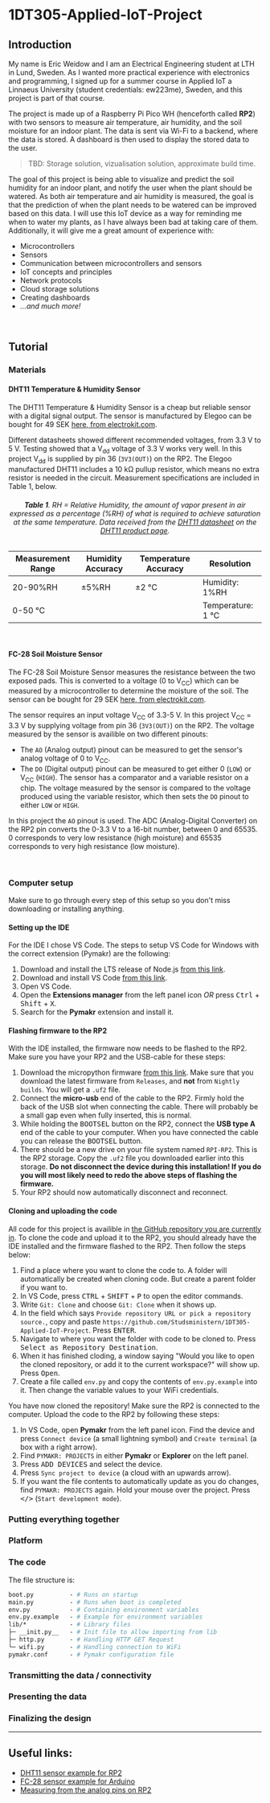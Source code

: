 # 1DT305-Applied-IoT-Project

## Introduction

My name is Eric Weidow and I am an Electrical Engineering student at LTH in Lund, Sweden. As I wanted more practical experience with electronics and programming, I signed up for a summer course in Applied IoT a Linnaeus University (student credentials: ew223me), Sweden, and this project is part of that course.

The project is made up of a Raspberry Pi Pico WH (henceforth called **RP2**) with two sensors to measure air temperature, air humidity, and the soil moisture for an indoor plant. The data is sent via Wi-Fi to a backend, where the data is stored. A dashboard is then used to display the stored data to the user.

> TBD: Storage solution, vizualisation solution, approximate build time.

The goal of this project is being able to visualize and predict the soil humidity for an indoor plant, and notify the user when the plant should be watered. As both air temperature and air humidity is measured, the goal is that the prediction of when the plant needs to be watered can be improved based on this data. I will use this IoT device as a way for reminding me when to water my plants, as I have always been bad at taking care of them. Additionally, it will give me a great amount of experience with:

- Microcontrollers
- Sensors
- Communication between microcontrollers and sensors
- IoT concepts and principles
- Network protocols
- Cloud storage solutions
- Creating dashboards
- _...and much more!_

<!--
Give a short and brief overview of what your project is about.
What needs to be included:

- [ ] Title
- [x] Your name and student credentials (xx666x)
- [x] Short project overview
- [ ] How much time it might take to do (approximation)
-->

<!--
Describe why you have chosen to build this specific device. What purpose does it serve? What do you want to do with the data, and what new insights do you think it will give?

- [x] Why you chose the project
- [x] What purpose does it serve
- [x] What insights you think it will give

-->

&nbsp;

## Tutorial

<!-- Please keep the total length of the tutorial below 25k characters. You can include code that is linked to a repository. Keep the code snippets in the tutorial short. -->

### Materials

<!--
The materials used in this project, along with costs (in SEK) and links to a Swedish reseller, are the following:

| Material             | Cost              | Link |
| -------------------- | ----------------- |      |
| Raspberry Pi Pico WH |                   |      |
|                      |                   |      |

The Raspberry Pi Pico W will henceforth be called the RP2, which is a common notation for a Raspberry Pi with a 2040 chip.
-->

<!--
> Explain all material that is needed. All sensors, where you bought them and their specifications. Please also provide pictures of what you have bought and what you are using.
>
> - [ ] List of material
> - [ ] What the different things (sensors, wires, controllers) do - short specifications
> - [ ] Where you bought them and how much they cost
>
> Example: In this project I have chosen to work with the Pycom LoPy4 device as seen in Fig. 1, it's a neat little device programmed by MicroPython and has several bands of connectivity. The device has many digital and analog input and outputs and is well suited for an IoT project.
>
> ![LoPy!](https://pycom.io/wp-content/uploads/2018/08/lopySide-1.png =360x)
> Fig. 1. LoPy4 with headers. Pycom.io

-->

#### DHT11 Temperature & Humidity Sensor

The DHT11 Temperature & Humidity Sensor is a cheap but reliable sensor with a digital signal output. The sensor is manufactured by Elegoo can be bought for 49 SEK [here, from electrokit.com](https://www.electrokit.com/produkt/digital-temperatur-och-fuktsensor-dht11/).

Different datasheets showed different recommended voltages, from 3.3 V to 5 V. Testing showed that a V<sub>dd</sub> voltage of 3.3 V works very well. In this project V<sub>dd</sub> is supplied by pin 36 (`3V3(OUT)`) on the RP2. The Elegoo manufactured DHT11 includes a 10 k&Omega; pullup resistor, which means no extra resistor is needed in the circuit. Measurement specifications are included in Table 1, below.

<div align="center">
        <h6>
            <b>Table 1</b>. RH = Relative Humidity, the amount of vapor present in air expressed as a percentage (%RH) of what is required to achieve saturation at the same temperature. Data received from the <a href="https://www.electrokit.com/uploads/productfile/41015/DHT11.pdf">DHT11 datasheet</a> on the <a href="https://www.electrokit.com/produkt/digital-temperatur-och-fuktsensor-dht11/">DHT11 product page</a>.
        </h6>

| Measurement Range | Humidity Accuracy | Temperature Accuracy | Resolution            |
| ----------------- | ----------------- | -------------------- | --------------------- |
| 20-90%RH          | &plusmn;5%RH      | &plusmn;2 &deg;C     | Humidity: 1%RH        |
| 0-50 &deg;C       |                   |                      | Temperature: 1 &deg;C |

</div>

<!-- From data sheet: DHT11’s power supply is 3-5.5V DC. When power is supplied to the sensor, do not send any instruction to the sensor in within one second in order to pass the unstable status. One capacitor valued 100nF can be added between VDD and GND for power filtering. -->

&nbsp;

#### FC-28 Soil Moisture Sensor

The FC-28 Soil Moisture Sensor measures the resistance between the two exposed pads. This is converted to a voltage (0 to V<sub>CC</sub>) which can be measured by a microcontroller to determine the moisture of the soil. The sensor can be bought for 29 SEK [here, from electrokit.com](https://www.electrokit.com/produkt/jordfuktighetssensor/).

The sensor requires an input voltage V<sub>CC</sub> of 3.3-5 V. In this project V<sub>CC</sub> = 3.3 V by supplying voltage from pin 36 (`3V3(OUT)`) on the RP2. The voltage measured by the sensor is availible on two different pinouts:

- The `AO` (Analog output) pinout can be measured to get the sensor's analog voltage of 0 to V<sub>CC</sub>.
- The `DO` (Digital output) pinout can be measured to get either 0 (`LOW`) or V<sub>CC</sub> (`HIGH`). The sensor has a comparator and a variable resistor on a chip. The voltage measured by the sensor is compared to the voltage produced using the variable resistor, which then sets the `DO` pinout to either `LOW` or `HIGH`.

In this project the `AO` pinout is used. The ADC (Analog-Digital Converter) on the RP2 pin converts the 0-3.3 V to a 16-bit number, between 0 and 65535. 0 corresponds to very low resistance (high moisture) and 65535 corresponds to very high resistance (low moisture).

&nbsp;

### Computer setup

Make sure to go through every step of this setup so you don't miss downloading or installing anything.

#### Setting up the IDE

For the IDE I chose VS Code. The steps to setup VS Code for Windows with the correct extension (Pymakr) are the following:

1. Download and install the LTS release of Node.js [from this link](https://nodejs.org/en).
2. Download and install VS Code [from this link](https://code.visualstudio.com/Download).
3. Open VS Code.
4. Open the **Extensions manager** from the left panel icon _OR_ press <kbd>Ctrl</kbd> + <kbd>Shift</kbd> + <kbd>X</kbd>.
5. Search for the **Pymakr** extension and install it.

#### Flashing firmware to the RP2

With the IDE installed, the firmware now needs to be flashed to the RP2. Make sure you have your RP2 and the USB-cable for these steps:

1. Download the micropython firmware [from this link](https://micropython.org/download/rp2-pico-w/). Make sure that you download the latest firmware from `Releases`, and **not** from `Nightly builds`. You will get a `.uf2` file.
2. Connect the **micro-usb** end of the cable to the RP2. Firmly hold the back of the USB slot when connecting the cable. There will probably be a small gap even when fully inserted, this is normal.
3. While holding the <kbd>BOOTSEL</kbd> button on the RP2, connect the **USB type A** end of the cable to your computer. When you have connected the cable you can release the <kbd>BOOTSEL</kbd> button.
4. There should be a new drive on your file system named `RPI-RP2`. This is the RP2 storage. Copy the `.uf2` file you downloaded earlier into this storage. **Do not disconnect the device during this installation! If you do you will most likely need to redo the above steps of flashing the firmware.**
5. Your RP2 should now automatically disconnect and reconnect.

#### Cloning and uploading the code

All code for this project is availible in [the GitHub repository you are currently in](https://github.com/Studsministern/1DT305-Applied-IoT-Project). To clone the code and upload it to the RP2, you should already have the IDE installed and the firmware flashed to the RP2. Then follow the steps below:

1. Find a place where you want to clone the code to. A folder will automatically be created when cloning code. But create a parent folder if you want to.
2. In VS Code, press <kbd>CTRL</kbd> + <kbd>SHIFT</kbd> + <kbd>P</kbd> to open the editor commands.
3. Write `Git: Clone` and choose `Git: Clone` when it shows up.
4. In the field which says `Provide repository URL or pick a repository source.`, copy and paste `https://github.com/Studsministern/1DT305-Applied-IoT-Project`. Press <kbd>ENTER</kbd>.
5. Navigate to where you want the folder with code to be cloned to. Press <kbd>Select as Repository Destination</kbd>.
6. When it has finished cloding, a window saying "Would you like to open the cloned repository, or add it to the current workspace?" will show up. Press <kbd>Open</kbd>.
7. Create a file called `env.py` and copy the contents of `env.py.example` into it. Then change the variable values to your WiFi credentials.

You have now cloned the repository! Make sure the RP2 is connected to the computer. Upload the code to the RP2 by following these steps:

1. In VS Code, open **Pymakr** from the left panel icon. Find the device and press `Connect device` (a small lightning symbol) and `Create terminal` (a box with a right arrow).
2. Find `PYMAKR: PROJECTS` in either **Pymakr** or **Explorer** on the left panel.
3. Press <kbd>ADD DEVICES</kbd> and select the device.
4. Press `Sync project to device` (a cloud with an upwards arrow).
5. If you want the file contents to automatically update as you do changes, find `PYMAKR: PROJECTS` again. Hold your mouse over the project. Press <kbd></></kbd> (`Start development mode`).

<!--
How is the device programmed. Which IDE are you using. Describe all steps from flashing the firmware, installing plugins in your favorite editor. How flashing is done on MicroPython. The aim is that a beginner should be able to understand.

- [x] Chosen IDE
- [x] How the code is uploaded
- [x] Steps that you needed to do for your computer. Installation of Node.js, extra drivers, etc.

-->

### Putting everything together

<!--
How is all the electronics connected? Describe all the wiring, good if you can show a circuit diagram. Be specific on how to connect everything, and what to think of in terms of resistors, current and voltage. Is this only for a development setup or could it be used in production?

- [ ] Circuit diagram (can be hand drawn)
- [ ] \*Electrical calculations
-->

### Platform

<!--
Describe your choice of platform. If you have tried different platforms it can be good to provide a comparison.

Is your platform based on a local installation or a cloud? Do you plan to use a paid subscription or a free? Describe the different alternatives on going forward if you want to scale your idea.

- [ ] Describe platform in terms of functionality
- [ ] \*Explain and elaborate what made you choose this platform
-->

### The code

<!--
Import core functions of your code here, and don't forget to explain what you have done! Do not put too much code here, focus on the core functionalities. Have you done a specific function that does a calculation, or are you using clever function for sending data on two networks? Or, are you checking if the value is reasonable etc. Explain what you have done, including the setup of the network, wireless, libraries and all that is needed to understand.

```python=
import this as that

def my_cool_function():
    print('not much here')

s.send(package)

# Explain your code!
```

https://pypi.org/project/micropython-mpy-env/ used to handle .env variables

Using JSON files in Python: https://www.geeksforgeeks.org/read-json-file-using-python/
Using 'dict' in Python, reading values based on a key: https://realpython.com/python-dicts/#accessing-dictionary-values
Using importing in micropython. Importing from files in another folder: https://learn.adafruit.com/micropython-basics-loading-modules/import-code
Using try-except in Python: https://www.w3schools.com/python/python_try_except.asp
-->

The file structure is:

```graphql
boot.py          - # Runs on startup
main.py          - # Runs when boot is completed
env.py           - # Containing environment variables
env.py.example   - # Example for environment variables
lib/*            - # Library files
├─ __init.py__   - # Init file to allow importing from lib
├─ http.py       - # Handling HTTP GET Request
└─ wifi.py       - # Handling connection to WiFi
pymakr.conf      - # Pymakr configuration file
```

<!--
lib/* - # Library files
├─ example - # example file
├─ lib/folder/* - # example folder in library
│  ├─ example - # example file in folder
│  └─ Everything else... - # everything else, should not be needed
└─ example - # example file
-->

### Transmitting the data / connectivity

<!--
How is the data transmitted to the internet or local server? Describe the package format. All the different steps that are needed in getting the data to your end-point. Explain both the code and choice of wireless protocols.

- [ ] How often is the data sent?
- [ ] Which wireless protocols did you use (WiFi, LoRa, etc ...)?
- [ ] Which transport protocols were used (MQTT, webhook, etc ...)
- [ ] \*Elaborate on the design choices regarding data transmission and wireless protocols. That is how your choices affect the device range and battery consumption.
-->

### Presenting the data

<!--
Describe the presentation part. How is the dashboard built? How long is the data preserved in the database?

- [ ] Provide visual examples on how the dashboard looks. Pictures needed.
- [ ] How often is data saved in the database.
- [ ] \*Explain your choice of database.
- [ ] \*Automation/triggers of the data.
-->

### Finalizing the design

<!--
Show the final results of your project. Give your final thoughts on how you think the project went. What could have been done in an other way, or even better? Pictures are nice!

- [ ] Show final results of the project
- [ ] Pictures
- [ ] \*Video presentation
-->

---

## Useful links:

- [DHT11 sensor example for RP2](<https://github.com/iot-lnu/applied-iot/tree/master/Raspberry%20Pi%20Pico%20(W)%20Micropython/sensor-examples/P5_DHT_11_DHT_22>)
- [FC-28 sensor example for Arduino](https://lastminuteengineers.com/soil-moisture-sensor-arduino-tutorial/)
- [Measuring from the analog pins on RP2](https://pycopy.readthedocs.io/en/latest/rp2/quickref.html#adc-analog-to-digital-conversion)
